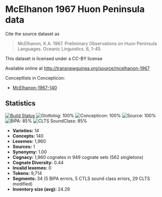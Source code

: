# McElhanon 1967 Huon Peninsula data

Cite the source dataset as

>  McElhanon, K.A. 1967. Preliminary Observations on Huon Peninsula Languages. Oceanic Linguistics. 6, 1-45.

This dataset is licensed under a CC-BY license

Available online at http://transnewguinea.org/source/mcelhanon-1967


Conceptlists in Concepticon:
- [McElhanon-1967-140](https://concepticon.clld.org/contributions/McElhanon-1967-140)
## Statistics


[![Build Status](https://travis-ci.org/lexibank/mcelhanonhuon.svg?branch=master)](https://travis-ci.org/lexibank/mcelhanonhuon)
![Glottolog: 100%](https://img.shields.io/badge/Glottolog-100%25-brightgreen.svg "Glottolog: 100%")
![Concepticon: 100%](https://img.shields.io/badge/Concepticon-100%25-brightgreen.svg "Concepticon: 100%")
![Source: 100%](https://img.shields.io/badge/Source-100%25-brightgreen.svg "Source: 100%")
![BIPA: 85%](https://img.shields.io/badge/BIPA-85%25-yellowgreen.svg "BIPA: 85%")
![CLTS SoundClass: 85%](https://img.shields.io/badge/CLTS%20SoundClass-85%25-yellowgreen.svg "CLTS SoundClass: 85%")

- **Varieties:** 14
- **Concepts:** 140
- **Lexemes:** 1,960
- **Sources:** 1
- **Synonymy:** 1.00
- **Cognacy:** 1,960 cognates in 949 cognate sets (562 singletons)
- **Cognate Diversity:** 0.44
- **Invalid lexemes:** 0
- **Tokens:** 9,714
- **Segments:** 34 (5 BIPA errors, 5 CTLS sound class errors, 29 CLTS modified)
- **Inventory size (avg):** 24.29